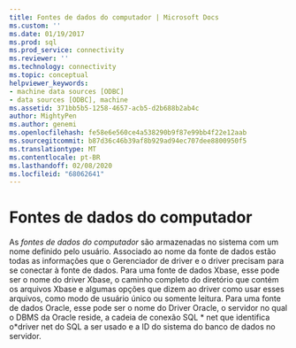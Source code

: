 ```yaml
---
title: Fontes de dados do computador | Microsoft Docs
ms.custom: ''
ms.date: 01/19/2017
ms.prod: sql
ms.prod_service: connectivity
ms.reviewer: ''
ms.technology: connectivity
ms.topic: conceptual
helpviewer_keywords:
- machine data sources [ODBC]
- data sources [ODBC], machine
ms.assetid: 371bb5b5-1258-4657-acb5-d2b688b2ab4c
author: MightyPen
ms.author: genemi
ms.openlocfilehash: fe58e6e560ce4a538290b9f87e99bb4f22e12aab
ms.sourcegitcommit: b87d36c46b39af8b929ad94ec707dee8800950f5
ms.translationtype: MT
ms.contentlocale: pt-BR
ms.lasthandoff: 02/08/2020
ms.locfileid: "68062641"
---
```

# <a name="machine-data-sources"></a>Fontes de dados do computador
As *fontes de dados do computador* são armazenadas no sistema com um nome definido pelo usuário. Associado ao nome da fonte de dados estão todas as informações que o Gerenciador de driver e o driver precisam para se conectar à fonte de dados. Para uma fonte de dados Xbase, esse pode ser o nome do driver Xbase, o caminho completo do diretório que contém os arquivos Xbase e algumas opções que dizem ao driver como usar esses arquivos, como modo de usuário único ou somente leitura. Para uma fonte de dados Oracle, esse pode ser o nome do Driver Oracle, o servidor no qual o DBMS da Oracle reside, a cadeia de conexão SQL * net que identifica o\*driver net do SQL a ser usado e a ID do sistema do banco de dados no servidor.
